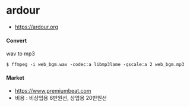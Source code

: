 # ardour
- https://ardour.org

#### Convert

wav to mp3
```
$ ffmpeg -i web_bgm.wav -codec:a libmp3lame -qscale:a 2 web_bgm.mp3
```

#### Market
- https://www.premiumbeat.com
- 비용 : 비상업용 6만원선, 상업용 20만원선
